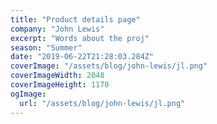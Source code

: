 ```yaml
---
title: "Product details page"
company: "John Lewis"
excerpt: "Words about the proj"
season: "Summer"
date: "2019-06-22T21:28:03.284Z"
coverImage: "/assets/blog/john-lewis/jl.png"
coverImageWidth: 2048
coverImageHeight: 1170
ogImage:
  url: "/assets/blog/john-lewis/jl.png"
---
```

